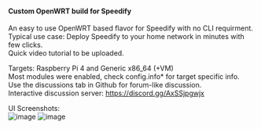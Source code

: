 <h4>Custom OpenWRT build for Speedify</h4>

An easy to use OpenWRT based flavor for Speedify with no CLI requirment.<br />
Typical use case: Deploy Speedify to your home network in minutes with few clicks. <br />
Quick video tutorial to be uploaded.

Targets: Raspberry Pi 4 and Generic x86_64 (+VM) <br />
Most modules were enabled, check config.info* for target specific info. <br />
Use the discussions tab in Github for forum-like discussion. <br />
Interactive discussion server: https://discord.gg/AxSSjpgwjx


UI Screenshots: <br />
![image](https://user-images.githubusercontent.com/96490382/147124839-fdbf295e-932a-4a6f-87a7-a322605579c9.png)
![image](https://user-images.githubusercontent.com/96490382/147124822-ce79e50c-09a5-43ac-8f35-3ddb8b2be882.png)

